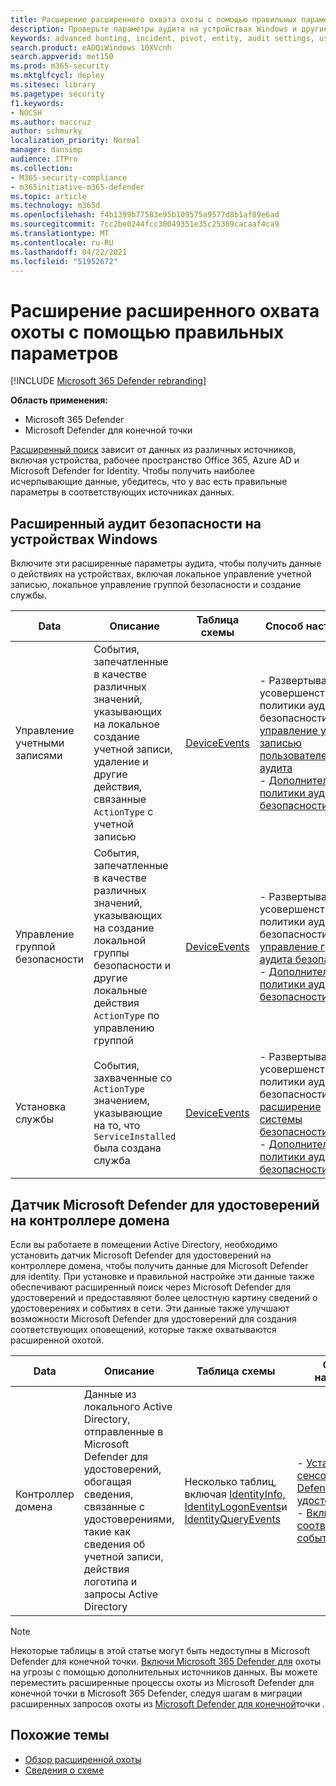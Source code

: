 ```yaml
---
title: Расширение расширенного охвата охоты с помощью правильных параметров
description: Проверьте параметры аудита на устройствах Windows и другие параметры, чтобы убедиться в том, что вы получаете самые исчерпывающие данные в ходе предварительной охоты
keywords: advanced hunting, incident, pivot, entity, audit settings, user account management, security group management, threat hunting, cyber threat hunting, search, query, telemetry, Microsoft 365, Microsoft 365 Defender
search.product: eADQiWindows 10XVcnh
search.appverid: met150
ms.prod: m365-security
ms.mktglfcycl: deploy
ms.sitesec: library
ms.pagetype: security
f1.keywords:
- NOCSH
ms.author: maccruz
author: schmurky
localization_priority: Normal
manager: dansimp
audience: ITPro
ms.collection:
- M365-security-compliance
- m365initiative-m365-defender
ms.topic: article
ms.technology: m365d
ms.openlocfilehash: f4b1399b77583e95b109575a9577d8b1af89e6ad
ms.sourcegitcommit: 7cc2be0244fcc30049351e35c25369cacaaf4ca9
ms.translationtype: MT
ms.contentlocale: ru-RU
ms.lasthandoff: 04/22/2021
ms.locfileid: "51952672"
---
```

# <a name="extend-advanced-hunting-coverage-with-the-right-settings"></a>Расширение расширенного охвата охоты с помощью правильных параметров

[!INCLUDE [Microsoft 365 Defender rebranding](../includes/microsoft-defender.md)]


**Область применения:**
- Microsoft 365 Defender
- Microsoft Defender для конечной точки

[Расширенный поиск](advanced-hunting-overview.md) зависит от данных из различных источников, включая устройства, рабочее пространство Office 365, Azure AD и Microsoft Defender for Identity. Чтобы получить наиболее исчерпывающие данные, убедитесь, что у вас есть правильные параметры в соответствующих источниках данных.

## <a name="advanced-security-auditing-on-windows-devices"></a>Расширенный аудит безопасности на устройствах Windows
Включите эти расширенные параметры аудита, чтобы получить данные о действиях на устройствах, включая локальное управление учетной записью, локальное управление группой безопасности и создание службы.

| Data | Описание | Таблица схемы | Способ настройки |
| --- | --- | --- | --- |
| Управление учетными записями | События, запечатленные в качестве различных значений, указывающих на локальное создание учетной записи, удаление и другие действия, связанные `ActionType` с учетной записью | [DeviceEvents](advanced-hunting-deviceevents-table.md) | - Развертывание усовершенствованой политики аудита безопасности: [управление учетной записью пользователей аудита](/windows/security/threat-protection/auditing/audit-user-account-management)<br> - [Дополнительные политики аудита безопасности](/windows/security/threat-protection/auditing/advanced-security-auditing) |
| Управление группой безопасности | События, запечатленные в качестве различных значений, указывающих на создание локальной группы безопасности и другие локальные действия `ActionType` по управлению группой | [DeviceEvents](advanced-hunting-deviceevents-table.md) | - Развертывание усовершенствованой политики аудита безопасности: [управление группой аудита безопасности](/windows/security/threat-protection/auditing/audit-security-group-management)<br> - [Дополнительные политики аудита безопасности](/windows/security/threat-protection/auditing/advanced-security-auditing) |
| Установка службы | События, захваченные со `ActionType` значением, указывающие на то, что `ServiceInstalled` была создана служба | [DeviceEvents](advanced-hunting-deviceevents-table.md) | - Развертывание усовершенствованой политики аудита безопасности: [расширение системы безопасности аудита](/windows/security/threat-protection/auditing/audit-security-system-extension)<br> - [Дополнительные политики аудита безопасности](/windows/security/threat-protection/auditing/advanced-security-auditing) |

## <a name="microsoft-defender-for-identity-sensor-on-the-domain-controller"></a>Датчик Microsoft Defender для удостоверений на контроллере домена
Если вы работаете в помещении Active Directory, необходимо установить датчик Microsoft Defender для удостоверений на контроллере домена, чтобы получить данные для Microsoft Defender для identity. При установке и правильной настройке эти данные также обеспечивают расширенный поиск через Microsoft Defender для удостоверений и предоставляют более целостную картину сведений о удостоверениях и событиях в сети. Эти данные также улучшают возможности Microsoft Defender для удостоверений для создания соответствующих оповещений, которые также охватываются расширенной охотой. 

| Data | Описание | Таблица схемы | Способ настройки |
| --- | --- | --- | --- |
| Контроллер домена | Данные из локального Active Directory, отправленные в Microsoft Defender для удостоверений, обогащая сведения, связанные с удостоверениями, такие как сведения об учетной записи, действия логотипа и запросы Active Directory | Несколько таблиц, включая [IdentityInfo,](advanced-hunting-identityinfo-table.md) [IdentityLogonEvents](advanced-hunting-identitylogonevents-table.md)и [IdentityQueryEvents](advanced-hunting-identityqueryevents-table.md)  | - [Установка сенсора Microsoft Defender для удостоверений](/azure-advanced-threat-protection/install-atp-step4)<br>- [Включим соответствующие события Windows](/azure-advanced-threat-protection/configure-event-collection) |

>[!NOTE]
>Некоторые таблицы в этой статье могут быть недоступны в Microsoft Defender для конечной точки. [Включи Microsoft 365 Defender для](m365d-enable.md) охоты на угрозы с помощью дополнительных источников данных. Вы можете переместить расширенные процессы охоты из Microsoft Defender для конечной точки в Microsoft 365 Defender, следуя шагам в миграции расширенных запросов охоты из [Microsoft Defender для конечной](advanced-hunting-migrate-from-mde.md)точки .

## <a name="related-topics"></a>Похожие темы
- [Обзор расширенной охоты](advanced-hunting-overview.md)
- [Сведения о схеме](advanced-hunting-schema-tables.md)